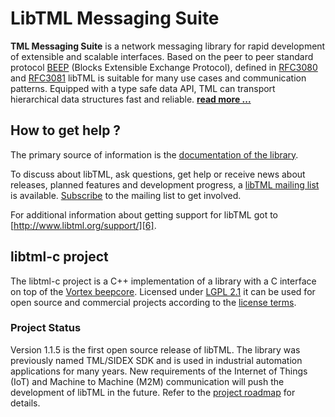# LibTML Messaging Suite #

**TML Messaging Suite** is a network messaging library for rapid development of extensible and scalable interfaces. Based on the peer to peer standard protocol [BEEP](http://www.beepcore.org) (Blocks Extensible Exchange Protocol), defined in [RFC3080](https://tools.ietf.org/html/rfc3080) and [RFC3081](https://tools.ietf.org/html/rfc3081) libTML is suitable for many use cases and communication patterns. Equipped with a type safe data API, TML can transport hierarchical data structures fast and reliable. [**read more ...**][1]

## How to get help ? ##

The primary source of information is the [documentation of the library][3]. 

To discuss about libTML, ask questions, get help or receive news about releases, planned features and development progress, a [libTML mailing list][4] is available. [Subscribe][5] to the mailing list to get involved.

For additional information about getting support for libTML got to [http://www.libtml.org/support/][6].

## libtml-c project ##

The libtml-c project is a C++ implementation of a library with a C interface on top of the [Vortex beepcore][10]. Licensed under [LGPL 2.1][7] it can be used for open source and commercial projects according to the [license terms][8]. 

### Project Status ###

Version 1.1.5 is the first open source release of libTML. The library was previously named TML/SIDEX SDK and is used in industrial automation applications for many years. New requirements of the Internet of Things (IoT) and Machine to Machine (M2M) communication will push the development of libTML in the future. Refer to the [project roadmap][9] for details.

  [1]: http://www.libtml.org/info/
  [2]: http://www.libtml.org/specification/
  [3]: http://www.libtml.org/docs/libtml-c-html/
  [4]: https://groups.google.com/forum/#!forum/libtml
  [5]: https://groups.google.com/forum/#!forum/libtml/join
  [6]: http://www.libtml.org/support/
  [7]: http://www.gnu.org/licenses/licenses.html#LGPL
  [8]: https://github.com/tml21/libtml-c/blob/master/COPYING
  [9]: http://www.libtml.org/roadmap/
  [10]: http://www.aspl.es/vortex/





